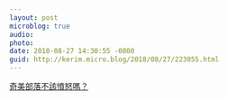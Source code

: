 ```yaml
---
layout: post
microblog: true
audio: 
photo: 
date: 2018-08-27 14:30:55 -0800
guid: http://kerim.micro.blog/2018/08/27/223055.html
---
```

[奇美部落不該憤怒嗎？](https://pnn.pts.org.tw/type/detail/1255)
